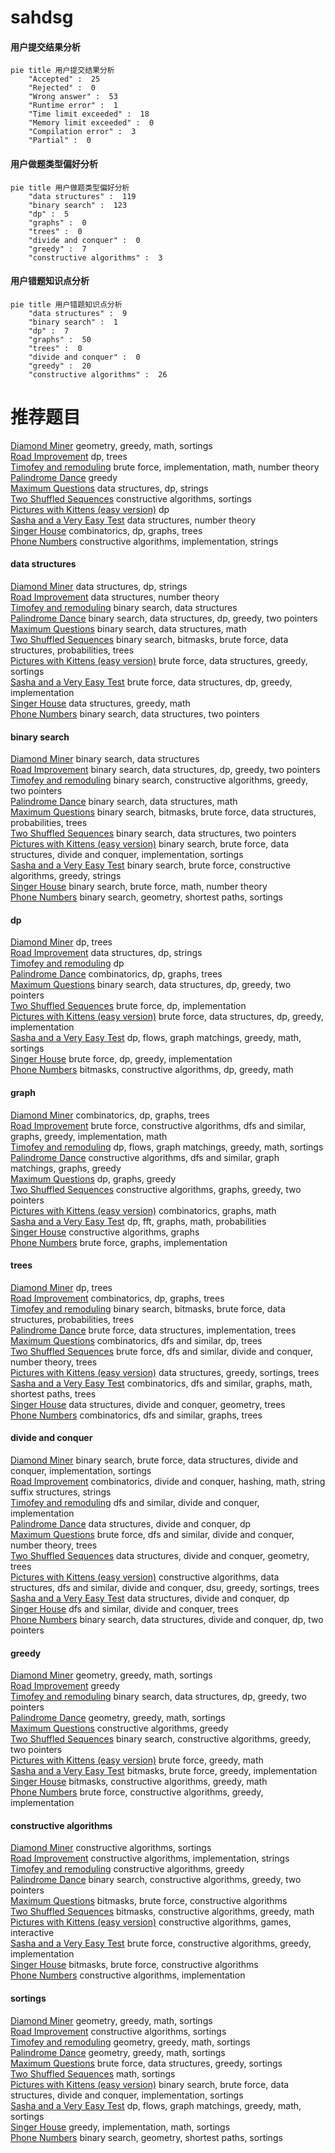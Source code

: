 # sahdsg
<!-- tabs:start -->
#### **用户提交结果分析**

```mermaid
pie title 用户提交结果分析
    "Accepted" :  25
    "Rejected" :  0
    "Wrong answer" :  53
    "Runtime error" :  1
    "Time limit exceeded" :  18
    "Memory limit exceeded" :  0
    "Compilation error" :  3
    "Partial" :  0
```
#### **用户做题类型偏好分析**

```mermaid
pie title 用户做题类型偏好分析
    "data structures" :  119
    "binary search" :  123
    "dp" :  5
    "graphs" :  0
    "trees" :  0
    "divide and conquer" :  0
    "greedy" :  7
    "constructive algorithms" :  3
```
#### **用户错题知识点分析**

```mermaid
pie title 用户错题知识点分析
    "data structures" :  9
    "binary search" :  1
    "dp" :  7
    "graphs" :  50
    "trees" :  0
    "divide and conquer" :  0
    "greedy" :  20
    "constructive algorithms" :  26
```
<!-- tabs:end -->
# 推荐题目
[Diamond Miner](https://codeforces.com/contest/1496/problem/C)		geometry,
                        greedy,
                        math,
                        sortings		  
[Road Improvement](http://codeforces.com/problemset/problem/543/D)		dp,
                        trees		  
[Timofey and remoduling](https://codeforces.com/contest/764/problem/E)		brute force,
                        implementation,
                        math,
                        number theory		  
[Palindrome Dance](http://codeforces.com/problemset/problem/1040/A)		greedy		  
[Maximum Questions](http://codeforces.com/problemset/problem/900/E)		data structures,
                        dp,
                        strings		  
[Two Shuffled Sequences](http://codeforces.com/problemset/problem/1144/C)		constructive algorithms,
                        sortings		  
[Pictures with Kittens (easy version)](http://codeforces.com/problemset/problem/1077/F1)		dp		  
[Sasha and a Very Easy Test](http://codeforces.com/problemset/problem/1109/E)		data structures,
                        number theory		  
[Singer House](http://codeforces.com/problemset/problem/830/D)		combinatorics,
                        dp,
                        graphs,
                        trees		  
[Phone Numbers](http://codeforces.com/problemset/problem/940/C)		constructive algorithms,
                        implementation,
                        strings		  
<!-- tabs:start -->
#### **data structures**
[Diamond Miner](http://codeforces.com/problemset/problem/900/E)		data structures,
                        dp,
                        strings		  
[Road Improvement](http://codeforces.com/problemset/problem/1109/E)		data structures,
                        number theory		  
[Timofey and remoduling](http://codeforces.com/problemset/problem/367/B)		binary search,
                        data structures		  
[Palindrome Dance](http://codeforces.com/problemset/problem/1492/C)		binary search,
                        data structures,
                        dp,
                        greedy,
                        two pointers		  
[Maximum Questions](http://codeforces.com/problemset/problem/1490/G)		binary search,
                        data structures,
                        math		  
[Two Shuffled Sequences](http://codeforces.com/problemset/problem/1479/D)		binary search,
                        bitmasks,
                        brute force,
                        data structures,
                        probabilities,
                        trees		  
[Pictures with Kittens (easy version)](http://codeforces.com/problemset/problem/1497/A)		brute force,
                        data structures,
                        greedy,
                        sortings		  
[Sasha and a Very Easy Test](http://codeforces.com/problemset/problem/1491/C)		brute force,
                        data structures,
                        dp,
                        greedy,
                        implementation		  
[Singer House](http://codeforces.com/problemset/problem/1492/B)		data structures,
                        greedy,
                        math		  
[Phone Numbers](http://codeforces.com/problemset/problem/1436/E)		binary search,
                        data structures,
                        two pointers		  
#### **binary search**
[Diamond Miner](http://codeforces.com/problemset/problem/367/B)		binary search,
                        data structures		  
[Road Improvement](http://codeforces.com/problemset/problem/1492/C)		binary search,
                        data structures,
                        dp,
                        greedy,
                        two pointers		  
[Timofey and remoduling](http://codeforces.com/problemset/problem/1463/D)		binary search,
                        constructive algorithms,
                        greedy,
                        two pointers		  
[Palindrome Dance](http://codeforces.com/problemset/problem/1490/G)		binary search,
                        data structures,
                        math		  
[Maximum Questions](http://codeforces.com/problemset/problem/1479/D)		binary search,
                        bitmasks,
                        brute force,
                        data structures,
                        probabilities,
                        trees		  
[Two Shuffled Sequences](http://codeforces.com/problemset/problem/1436/E)		binary search,
                        data structures,
                        two pointers		  
[Pictures with Kittens (easy version)](http://codeforces.com/problemset/problem/1461/D)		binary search,
                        brute force,
                        data structures,
                        divide and conquer,
                        implementation,
                        sortings		  
[Sasha and a Very Easy Test](http://codeforces.com/problemset/problem/1493/C)		binary search,
                        brute force,
                        constructive algorithms,
                        greedy,
                        strings		  
[Singer House](http://codeforces.com/problemset/problem/1487/D)		binary search,
                        brute force,
                        math,
                        number theory		  
[Phone Numbers](http://codeforces.com/problemset/problem/1486/B)		binary search,
                        geometry,
                        shortest paths,
                        sortings		  
#### **dp**
[Diamond Miner](http://codeforces.com/problemset/problem/543/D)		dp,
                        trees		  
[Road Improvement](http://codeforces.com/problemset/problem/900/E)		data structures,
                        dp,
                        strings		  
[Timofey and remoduling](http://codeforces.com/problemset/problem/1077/F1)		dp		  
[Palindrome Dance](http://codeforces.com/problemset/problem/830/D)		combinatorics,
                        dp,
                        graphs,
                        trees		  
[Maximum Questions](http://codeforces.com/problemset/problem/1492/C)		binary search,
                        data structures,
                        dp,
                        greedy,
                        two pointers		  
[Two Shuffled Sequences](https://codeforces.com/contest/1457/problem/C)		brute force,
                        dp,
                        implementation		  
[Pictures with Kittens (easy version)](http://codeforces.com/problemset/problem/1491/C)		brute force,
                        data structures,
                        dp,
                        greedy,
                        implementation		  
[Sasha and a Very Easy Test](http://codeforces.com/problemset/problem/1437/C)		dp,
                        flows,
                        graph matchings,
                        greedy,
                        math,
                        sortings		  
[Singer House](http://codeforces.com/problemset/problem/1499/B)		brute force,
                        dp,
                        greedy,
                        implementation		  
[Phone Numbers](http://codeforces.com/problemset/problem/1491/D)		bitmasks,
                        constructive algorithms,
                        dp,
                        greedy,
                        math		  
#### **graph**
[Diamond Miner](http://codeforces.com/problemset/problem/830/D)		combinatorics,
                        dp,
                        graphs,
                        trees		  
[Road Improvement](http://codeforces.com/problemset/problem/1487/C)		brute force,
                        constructive algorithms,
                        dfs and similar,
                        graphs,
                        greedy,
                        implementation,
                        math		  
[Timofey and remoduling](http://codeforces.com/problemset/problem/1437/C)		dp,
                        flows,
                        graph matchings,
                        greedy,
                        math,
                        sortings		  
[Palindrome Dance](http://codeforces.com/problemset/problem/1470/D)		constructive algorithms,
                        dfs and similar,
                        graph matchings,
                        graphs,
                        greedy		  
[Maximum Questions](http://codeforces.com/problemset/problem/1476/C)		dp,
                        graphs,
                        greedy		  
[Two Shuffled Sequences](http://codeforces.com/problemset/problem/1304/D)		constructive algorithms,
                        graphs,
                        greedy,
                        two pointers		  
[Pictures with Kittens (easy version)](http://codeforces.com/problemset/problem/1475/C)		combinatorics,
                        graphs,
                        math		  
[Sasha and a Very Easy Test](http://codeforces.com/problemset/problem/553/E)		dp,
                        fft,
                        graphs,
                        math,
                        probabilities		  
[Singer House](http://codeforces.com/problemset/problem/1495/C)		constructive algorithms,
                        graphs		  
[Phone Numbers](http://codeforces.com/problemset/problem/1510/K)		brute force,
                        graphs,
                        implementation		  
#### **trees**
[Diamond Miner](http://codeforces.com/problemset/problem/543/D)		dp,
                        trees		  
[Road Improvement](http://codeforces.com/problemset/problem/830/D)		combinatorics,
                        dp,
                        graphs,
                        trees		  
[Timofey and remoduling](http://codeforces.com/problemset/problem/1479/D)		binary search,
                        bitmasks,
                        brute force,
                        data structures,
                        probabilities,
                        trees		  
[Palindrome Dance](http://codeforces.com/problemset/problem/1511/C)		brute force,
                        data structures,
                        implementation,
                        trees		  
[Maximum Questions](http://codeforces.com/problemset/problem/1499/F)		combinatorics,
                        dfs and similar,
                        dp,
                        trees		  
[Two Shuffled Sequences](http://codeforces.com/problemset/problem/1491/E)		brute force,
                        dfs and similar,
                        divide and conquer,
                        number theory,
                        trees		  
[Pictures with Kittens (easy version)](http://codeforces.com/problemset/problem/1466/D)		data structures,
                        greedy,
                        sortings,
                        trees		  
[Sasha and a Very Easy Test](http://codeforces.com/problemset/problem/1495/D)		combinatorics,
                        dfs and similar,
                        graphs,
                        math,
                        shortest paths,
                        trees		  
[Singer House](http://codeforces.com/problemset/problem/1303/G)		data structures,
                        divide and conquer,
                        geometry,
                        trees		  
[Phone Numbers](http://codeforces.com/problemset/problem/1454/E)		combinatorics,
                        dfs and similar,
                        graphs,
                        trees		  
#### **divide and conquer**
[Diamond Miner](http://codeforces.com/problemset/problem/1461/D)		binary search,
                        brute force,
                        data structures,
                        divide and conquer,
                        implementation,
                        sortings		  
[Road Improvement](http://codeforces.com/problemset/problem/1466/G)		combinatorics,
                        divide and conquer,
                        hashing,
                        math,
                        string suffix structures,
                        strings		  
[Timofey and remoduling](http://codeforces.com/problemset/problem/1490/D)		dfs and similar,
                        divide and conquer,
                        implementation		  
[Palindrome Dance](https://codeforces.com/contest/1483/problem/C)		data structures,
                        divide and conquer,
                        dp		  
[Maximum Questions](http://codeforces.com/problemset/problem/1491/E)		brute force,
                        dfs and similar,
                        divide and conquer,
                        number theory,
                        trees		  
[Two Shuffled Sequences](http://codeforces.com/problemset/problem/1303/G)		data structures,
                        divide and conquer,
                        geometry,
                        trees		  
[Pictures with Kittens (easy version)](http://codeforces.com/problemset/problem/1494/D)		constructive algorithms,
                        data structures,
                        dfs and similar,
                        divide and conquer,
                        dsu,
                        greedy,
                        sortings,
                        trees		  
[Sasha and a Very Easy Test](http://codeforces.com/problemset/problem/1482/E)		data structures,
                        divide and conquer,
                        dp		  
[Singer House](http://codeforces.com/problemset/problem/566/C)		dfs and similar,
                        divide and conquer,
                        trees		  
[Phone Numbers](http://codeforces.com/problemset/problem/1428/F)		binary search,
                        data structures,
                        divide and conquer,
                        dp,
                        two pointers		  
#### **greedy**
[Diamond Miner](https://codeforces.com/contest/1496/problem/C)		geometry,
                        greedy,
                        math,
                        sortings		  
[Road Improvement](http://codeforces.com/problemset/problem/1040/A)		greedy		  
[Timofey and remoduling](http://codeforces.com/problemset/problem/1492/C)		binary search,
                        data structures,
                        dp,
                        greedy,
                        two pointers		  
[Palindrome Dance](https://codeforces.com/contest/1496/problem/C)		geometry,
                        greedy,
                        math,
                        sortings		  
[Maximum Questions](http://codeforces.com/problemset/problem/1493/A)		constructive algorithms,
                        greedy		  
[Two Shuffled Sequences](http://codeforces.com/problemset/problem/1463/D)		binary search,
                        constructive algorithms,
                        greedy,
                        two pointers		  
[Pictures with Kittens (easy version)](http://codeforces.com/problemset/problem/1462/C)		brute force,
                        greedy,
                        math		  
[Sasha and a Very Easy Test](http://codeforces.com/problemset/problem/1494/B)		bitmasks,
                        brute force,
                        greedy,
                        implementation		  
[Singer House](http://codeforces.com/problemset/problem/1492/D)		bitmasks,
                        constructive algorithms,
                        greedy,
                        math		  
[Phone Numbers](https://codeforces.com/contest/1483/problem/A)		brute force,
                        constructive algorithms,
                        greedy,
                        implementation		  
#### **constructive algorithms**
[Diamond Miner](http://codeforces.com/problemset/problem/1144/C)		constructive algorithms,
                        sortings		  
[Road Improvement](http://codeforces.com/problemset/problem/940/C)		constructive algorithms,
                        implementation,
                        strings		  
[Timofey and remoduling](http://codeforces.com/problemset/problem/1493/A)		constructive algorithms,
                        greedy		  
[Palindrome Dance](http://codeforces.com/problemset/problem/1463/D)		binary search,
                        constructive algorithms,
                        greedy,
                        two pointers		  
[Maximum Questions](https://codeforces.com/contest/1456/problem/B)		bitmasks,
                        brute force,
                        constructive algorithms		  
[Two Shuffled Sequences](http://codeforces.com/problemset/problem/1492/D)		bitmasks,
                        constructive algorithms,
                        greedy,
                        math		  
[Pictures with Kittens (easy version)](https://codeforces.com/contest/1504/problem/D)		constructive algorithms,
                        games,
                        interactive		  
[Sasha and a Very Easy Test](https://codeforces.com/contest/1483/problem/A)		brute force,
                        constructive algorithms,
                        greedy,
                        implementation		  
[Singer House](https://codeforces.com/contest/1457/problem/D)		bitmasks,
                        brute force,
                        constructive algorithms		  
[Phone Numbers](http://codeforces.com/problemset/problem/1513/A)		constructive algorithms,
                        implementation		  
#### **sortings**
[Diamond Miner](https://codeforces.com/contest/1496/problem/C)		geometry,
                        greedy,
                        math,
                        sortings		  
[Road Improvement](http://codeforces.com/problemset/problem/1144/C)		constructive algorithms,
                        sortings		  
[Timofey and remoduling](https://codeforces.com/contest/1496/problem/C)		geometry,
                        greedy,
                        math,
                        sortings		  
[Palindrome Dance](http://codeforces.com/problemset/problem/1495/A)		geometry,
                        greedy,
                        math,
                        sortings		  
[Maximum Questions](http://codeforces.com/problemset/problem/1497/A)		brute force,
                        data structures,
                        greedy,
                        sortings		  
[Two Shuffled Sequences](http://codeforces.com/problemset/problem/1427/A)		math,
                        sortings		  
[Pictures with Kittens (easy version)](http://codeforces.com/problemset/problem/1461/D)		binary search,
                        brute force,
                        data structures,
                        divide and conquer,
                        implementation,
                        sortings		  
[Sasha and a Very Easy Test](http://codeforces.com/problemset/problem/1437/C)		dp,
                        flows,
                        graph matchings,
                        greedy,
                        math,
                        sortings		  
[Singer House](http://codeforces.com/problemset/problem/1473/A)		greedy,
                        implementation,
                        math,
                        sortings		  
[Phone Numbers](http://codeforces.com/problemset/problem/1486/B)		binary search,
                        geometry,
                        shortest paths,
                        sortings		  
<!-- tabs:end -->
